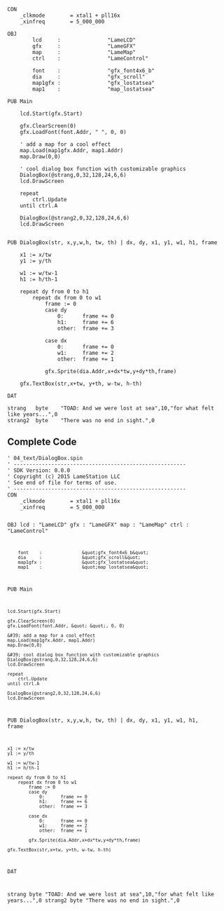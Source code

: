 <pre><code>CON
    _clkmode        = xtal1 + pll16x
    _xinfreq        = 5_000_000

OBJ
        lcd     :               &quot;LameLCD&quot;
        gfx     :               &quot;LameGFX&quot;
        map     :               &quot;LameMap&quot;
        ctrl    :               &quot;LameControl&quot;

        font    :               &quot;gfx_font4x6_b&quot;
        dia     :               &quot;gfx_scroll&quot;
        map1gfx :               &quot;gfx_lostatsea&quot;
        map1    :               &quot;map_lostatsea&quot;
        
PUB Main

    lcd.Start(gfx.Start)

    gfx.ClearScreen(0)
    gfx.LoadFont(font.Addr, &quot; &quot;, 0, 0)

    &#39; add a map for a cool effect
    map.Load(map1gfx.Addr, map1.Addr)
    map.Draw(0,0)

    &#39; cool dialog box function with customizable graphics
    DialogBox(@strang,0,32,128,24,6,6)
    lcd.DrawScreen

    repeat
        ctrl.Update
    until ctrl.A

    DialogBox(@strang2,0,32,128,24,6,6)
    lcd.DrawScreen


PUB DialogBox(str, x,y,w,h, tw, th) | dx, dy, x1, y1, w1, h1, frame

    x1 := x/tw
    y1 := y/th

    w1 := w/tw-1
    h1 := h/th-1

    repeat dy from 0 to h1
        repeat dx from 0 to w1
            frame := 0
            case dy
                0:      frame += 0
                h1:     frame += 6
                other:  frame += 3

            case dx
                0:      frame += 0
                w1:     frame += 2
                other:  frame += 1

            gfx.Sprite(dia.Addr,x+dx*tw,y+dy*th,frame)

    gfx.TextBox(str,x+tw, y+th, w-tw, h-th)

DAT

strang   byte    &quot;TOAD: And we were lost at sea&quot;,10,&quot;for what felt like years...&quot;,0
strang2  byte    &quot;There was no end in sight.&quot;,0</code></pre>
<h2 id="complete-code">Complete Code</h2>
<pre><code>&#39; 04_text/DialogBox.spin
&#39; -------------------------------------------------------
&#39; SDK Version: 0.0.0
&#39; Copyright (c) 2015 LameStation LLC
&#39; See end of file for terms of use.
&#39; -------------------------------------------------------
CON
    _clkmode        = xtal1 + pll16x
    _xinfreq        = 5_000_000

OBJ
        lcd     :               &quot;LameLCD&quot;
        gfx     :               &quot;LameGFX&quot;
        map     :               &quot;LameMap&quot;
        ctrl    :               &quot;LameControl&quot;

        font    :               &quot;gfx_font4x6_b&quot;
        dia     :               &quot;gfx_scroll&quot;
        map1gfx :               &quot;gfx_lostatsea&quot;
        map1    :               &quot;map_lostatsea&quot;
        
PUB Main

    lcd.Start(gfx.Start)

    gfx.ClearScreen(0)
    gfx.LoadFont(font.Addr, &quot; &quot;, 0, 0)

    &#39; add a map for a cool effect
    map.Load(map1gfx.Addr, map1.Addr)
    map.Draw(0,0)

    &#39; cool dialog box function with customizable graphics
    DialogBox(@strang,0,32,128,24,6,6)
    lcd.DrawScreen

    repeat
        ctrl.Update
    until ctrl.A

    DialogBox(@strang2,0,32,128,24,6,6)
    lcd.DrawScreen


PUB DialogBox(str, x,y,w,h, tw, th) | dx, dy, x1, y1, w1, h1, frame

    x1 := x/tw
    y1 := y/th

    w1 := w/tw-1
    h1 := h/th-1

    repeat dy from 0 to h1
        repeat dx from 0 to w1
            frame := 0
            case dy
                0:      frame += 0
                h1:     frame += 6
                other:  frame += 3

            case dx
                0:      frame += 0
                w1:     frame += 2
                other:  frame += 1

            gfx.Sprite(dia.Addr,x+dx*tw,y+dy*th,frame)

    gfx.TextBox(str,x+tw, y+th, w-tw, h-th)

DAT

strang   byte    &quot;TOAD: And we were lost at sea&quot;,10,&quot;for what felt like years...&quot;,0
strang2  byte    &quot;There was no end in sight.&quot;,0

</code></pre>
